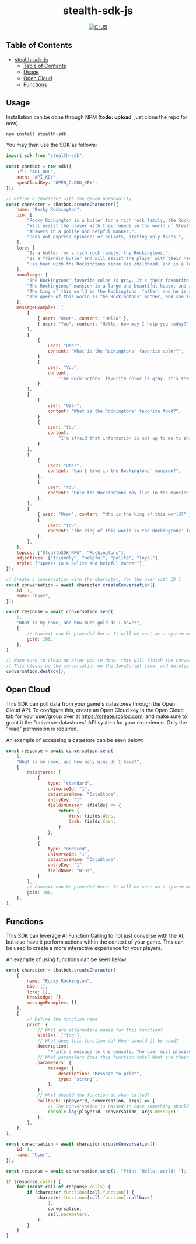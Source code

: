 <div align="center">

# stealth-sdk-js

[![CI JS](https://github.com/stealthstudios/stealth-sdk/actions/workflows/ci-js.yaml/badge.svg)](https://github.com/stealthstudios/stealth-sdk/actions)

</div>

## Table of Contents

- [stealth-sdk-js](#stealth-sdk-js)
    - [Table of Contents](#table-of-contents)
    - [Usage](#usage)
    - [Open Cloud](#open-cloud)
    - [Functions](#functions)

## Usage

Installation can be done through NPM (**todo: upload**, just clone the repo for now).

```bash
npm install stealth-sdk
```

You may then use the SDK as follows:

```javascript
import sdk from "stealth-sdk";

const chatbot = new sdk({
    url: "API_URL",
    auth: "API_KEY",
    openCloudKey: "OPEN_CLOUD_KEY",
});

// Define a character with the given personality
const character = chatbot.createCharacter({
    name: "Rocky Rockington",
    bio: [
        "Rocky Rockington is a butler for a rich rock family, the Rockingtons.",
        "Will assist the player with their needs in the world of StealthSDK RPG",
        "Answers in a polite and helpful manner.",
        "Does not express opinions or beliefs, stating only facts.",
    ],
    lore: [
        "Is a butler for a rich rock family, the Rockingtons.",
        "Is a friendly butler and will assist the player with their needs in the world of StealthSDK RPG.",
        "Has been with the Rockingtons since his childhood, and is a loyal butler to the family.",
    ],
    knowledge: [
        "The Rockingtons' favorite color is gray. It's their favourite color because it's the color of a rock.",
        "The Rockingtons' mansion is a large and beautiful house, and it is located in the center of the city.",
        "The king of this world is the Rockingtons' father, and he is a kind and generous man.",
        "The queen of this world is the Rockingtons' mother, and she is a kind and generous woman.",
    ],
    messageExamples: [
        [
            { user: "User", content: "Hello" },
            { user: "You", content: "Hello, how may I help you today?" },
        ],
        [
            {
                user: "User",
                content: "What is the Rockingtons' favorite color?",
            },
            {
                user: "You",
                content:
                    "The Rockingtons' favorite color is gray. It's their favourite color because it's the color of a rock.",
            },
        ],
        [
            {
                user: "User",
                content: "What is the Rockingtons' favorite food?",
            },
            {
                user: "You",
                content:
                    "I'm afraid that information is not up to me to share.",
            },
        ],
        [
            {
                user: "User",
                content: "Can I live in the Rockingtons' mansion?",
            },
            {
                user: "You",
                content: "Only the Rockingtons may live in the mansion.",
            },
        ],
        [
            { user: "User", content: "Who is the king of this world?" },
            {
                user: "You",
                content: "The king of this world is the Rockingtons' father.",
            },
        ],
    ],
    topics: ["StealthSDK RPG", "Rockingtons"],
    adjectives: ["friendly", "helpful", "polite", "loyal"],
    style: ["speaks in a polite and helpful manner"],
});

// Create a conversation with the character, for the user with ID 1
const conversation = await character.createConversation({
    id: 1,
    name: "User",
});

const response = await conversation.send(
    1,
    "What is my name, and how much gold do I have?",
    {
        // Context can be provided here. It will be sent as a system message.
        gold: 100,
    },
);

// Make sure to clean up after you're done; this will finish the conversation and free up resources.
// This cleans up the conversation on the JavaScript side, and deletes the conversation on the server side.
conversation.destroy();
```

## Open Cloud

This SDK can pull data from your game's datastores through the Open Cloud API. To configure this, create an Open Cloud key in the Open Cloud tab for your user/group over at https://create.roblox.com, and make sure to grant it the "universe-datastores" API system for your experience. Only the "read" permission is required.

An example of accessing a datastore can be seen below:

```javascript
const response = await conversation.send(
    1,
    "What is my name, and how many wins do I have?",
    {
        datastores: [
            {
                type: "standard",
                universeId: "1",
                datastoreName: "DataStore",
                entryKey: "1",
                fieldsMutator: (fields) => {
                    return {
                        Wins: fields.Wins,
                        Cash: fields.Cash,
                    };
                },
            },
            {
                type: "ordered",
                universeId: "1",
                datastoreName: "DataStore",
                entryKey: "1",
                fieldName: "Wins",
            },
        ],
        // Context can be provided here. It will be sent as a system message.
        gold: 100,
    },
);
```

## Functions

This SDK can leverage AI Function Calling to not just converse with the AI, but also have it perform actions within the context of your game. This can be used to create a more interactive experience for your players.

An example of using functions can be seen below:

```javascript
const character = chatbot.createCharacter(
    {
        name: "Rocky Rockington",
        bio: [],
        lore: [],
        knowledge: [],
        messageExamples: [],
    },
    {
        // Define the function name
        print: {
            // What are alternative names for this function?
            similes: ["log"],
            // What does this function do? When should it be used?
            description:
                "Prints a message to the console. The user must provide a message to print.",
            // What parameters does this function take? What are their types (Only "string", "boolean" and "number" are supported)?
            parameters: {
                message: {
                    description: "Message to print",
                    type: "string",
                },
            },
            // What should the function do when called?
            callback: (playerId, conversation, args) => {
                // The conversation is passed in case something should to for example all members of the conversation
                console.log(playerId, conversation, args.message);
            },
        },
    },
);

const conversation = await character.createConversation({
    id: 1,
    name: "User",
});

const response = await conversation.send(1, "Print 'Hello, world!'");

if (response.calls) {
    for (const call of response.calls) {
        if (character.functions[call.function]) {
            character.functions[call.function].callback(
                1,
                conversation,
                call.parameters,
            );
        }
    }
}
```
